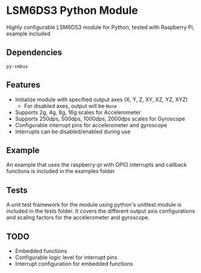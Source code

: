 # LSM6DS3 Python Module

Highly configurable LSM6DS3 module for Python, tested with Raspberry Pi, example included

## Dependencies

`py-smbus`

## Features

* Initialize module with specified output axes (X, Y, Z, XY, XZ, YZ, XYZ)
    * For disabled axes, output will be `None`
* Supports 2g, 4g, 8g, 16g scales for Accelerometer
* Supports 250dps, 500dps, 1000dps, 2000dps scales for Gyroscope
* Configurable interrupt pins for accelerometer and gyroscope
* Interrupts can be disabled/enabled during use

## Example

An example that uses the raspberry-pi with GPIO interrupts and callback functions is included in the examples folder

## Tests

A unit test framework for the module using python's unittest module is included in the tests folder. It covers the different output axis configurations and scaling factors for the accelerometer and gyroscope.

## TODO

* Embedded functions
* Configurable logic level for interrupt pins
* Interrupt configuration for embedded functions

